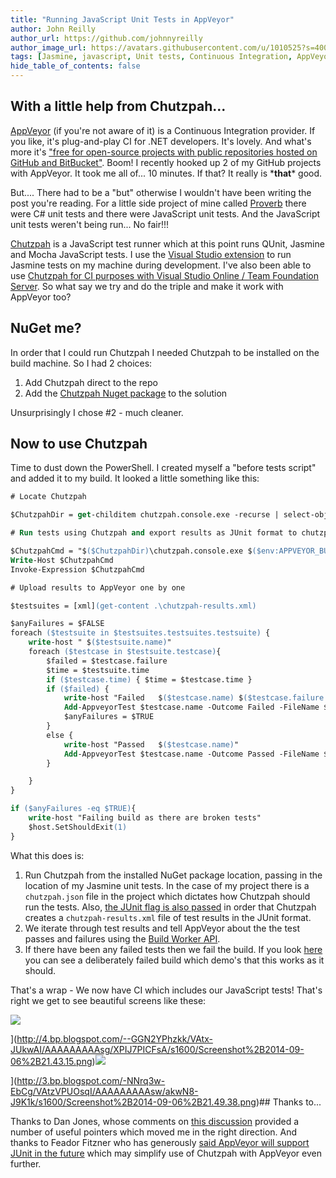 ```yaml
---
title: "Running JavaScript Unit Tests in AppVeyor"
author: John Reilly
author_url: https://github.com/johnnyreilly
author_image_url: https://avatars.githubusercontent.com/u/1010525?s=400&u=294033082cfecf8ad1645b4290e362583b33094a&v=4
tags: [Jasmine, javascript, Unit tests, Continuous Integration, AppVeyor, Chutzpah]
hide_table_of_contents: false
---
```

## With a little help from Chutzpah...

 [AppVeyor](<http://www.appveyor.com>) (if you're not aware of it) is a Continuous Integration provider. If you like, it's plug-and-play CI for .NET developers. It's lovely. And what's more it's ["free for open-source projects with public repositories hosted on GitHub and BitBucket"](<http://www.appveyor.com/pricing>). Boom! I recently hooked up 2 of my GitHub projects with AppVeyor. It took me all of... 10 minutes. If that? It really is \***that**\* good.

But.... There had to be a "but" otherwise I wouldn't have been writing the post you're reading. For a little side project of mine called [Proverb](<https://github.com/johnnyreilly/Proverb>) there were C# unit tests and there were JavaScript unit tests. And the JavaScript unit tests weren't being run... No fair!!!

[Chutzpah](<https://chutzpah.codeplex.com/>) is a JavaScript test runner which at this point runs QUnit, Jasmine and Mocha JavaScript tests. I use the [Visual Studio extension](<http://visualstudiogallery.msdn.microsoft.com/f8741f04-bae4-4900-81c7-7c9bfb9ed1fe>) to run Jasmine tests on my machine during development. I've also been able to use [Chutzpah for CI purposes with Visual Studio Online / Team Foundation Server](<http://icanmakethiswork.blogspot.com/2014/03/the-surprisingly-happy-tale-of-visual.html>). So what say we try and do the triple and make it work with AppVeyor too?

## NuGet me?

In order that I could run Chutzpah I needed Chutzpah to be installed on the build machine. So I had 2 choices:

1. Add Chutzpah direct to the repo
2. Add the [Chutzpah Nuget package](<http://www.nuget.org/packages/chutzpah>) to the solution

<!-- -->

Unsurprisingly I chose #2 - much cleaner.

## Now to use Chutzpah

Time to dust down the PowerShell. I created myself a "before tests script" and added it to my build. It looked a little something like this:

```ps
# Locate Chutzpah

$ChutzpahDir = get-childitem chutzpah.console.exe -recurse | select-object -first 1 | select -expand Directory

# Run tests using Chutzpah and export results as JUnit format to chutzpah-results.xml

$ChutzpahCmd = "$($ChutzpahDir)\chutzpah.console.exe $($env:APPVEYOR_BUILD_FOLDER)\AngularTypeScript\Proverb.Web.Tests.JavaScript /junit .\chutzpah-results.xml"
Write-Host $ChutzpahCmd
Invoke-Expression $ChutzpahCmd

# Upload results to AppVeyor one by one

$testsuites = [xml](get-content .\chutzpah-results.xml)

$anyFailures = $FALSE
foreach ($testsuite in $testsuites.testsuites.testsuite) {
    write-host " $($testsuite.name)"
    foreach ($testcase in $testsuite.testcase){
        $failed = $testcase.failure
        $time = $testsuite.time
        if ($testcase.time) { $time = $testcase.time }
        if ($failed) {
            write-host "Failed   $($testcase.name) $($testcase.failure.message)"
            Add-AppveyorTest $testcase.name -Outcome Failed -FileName $testsuite.name -ErrorMessage $testcase.failure.message -Duration $time
            $anyFailures = $TRUE
        }
        else {
            write-host "Passed   $($testcase.name)"
            Add-AppveyorTest $testcase.name -Outcome Passed -FileName $testsuite.name -Duration $time
        }

    }
}

if ($anyFailures -eq $TRUE){
    write-host "Failing build as there are broken tests"
    $host.SetShouldExit(1)
}
```

What this does is:

1. Run Chutzpah from the installed NuGet package location, passing in the location of my Jasmine unit tests. In the case of my project there is a `chutzpah.json` file in the project which dictates how Chutzpah should run the tests. Also, [the JUnit flag is also passed](<https://chutzpah.codeplex.com/wikipage?title=Command%20Line%20Options&referringTitle=Documentation>) in order that Chutzpah creates a `chutzpah-results.xml` file of test results in the JUnit format.
2. We iterate through test results and tell AppVeyor about the the test passes and failures using the [Build Worker API](<http://www.appveyor.com/docs/build-worker-api>).
3. If there have been any failed tests then we fail the build. If you look [here](<https://ci.appveyor.com/project/JohnReilly/proverb/build/1.0.17>) you can see a deliberately failed build which demo's that this works as it should.

<!-- -->

That's a wrap - We now have CI which includes our JavaScript tests! That's right we get to see beautiful screens like these:

![](http://4.bp.blogspot.com/--GGN2YPhzkk/VAtx-JUkwAI/AAAAAAAAAsg/XPIJ7PICFsA/s640/Screenshot%2B2014-09-06%2B21.43.15.png)

](<http://4.bp.blogspot.com/--GGN2YPhzkk/VAtx-JUkwAI/AAAAAAAAAsg/XPIJ7PICFsA/s1600/Screenshot%2B2014-09-06%2B21.43.15.png>)![](http://3.bp.blogspot.com/-NNrq3w-EbCg/VAtzVPUOsqI/AAAAAAAAAsw/akwN8-J9K1k/s640/Screenshot%2B2014-09-06%2B21.49.38.png)

](<http://3.bp.blogspot.com/-NNrq3w-EbCg/VAtzVPUOsqI/AAAAAAAAAsw/akwN8-J9K1k/s1600/Screenshot%2B2014-09-06%2B21.49.38.png>)## Thanks to...

Thanks to Dan Jones, whose comments on [this discussion](<http://help.appveyor.com/discussions/questions/390-running-jasmine-on-appveyor#comment_34433599>) provided a number of useful pointers which moved me in the right direction. And thanks to Feador Fitzner who has generously [said AppVeyor will support JUnit in the future](<http://help.appveyor.com/discussions/questions/495-integrating-chutzpah-into-appveyor#comment_34447202>) which may simplify use of Chutzpah with AppVeyor even further.


